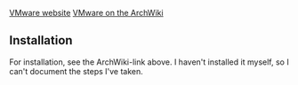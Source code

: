 [VMware website](https://www.vmware.com/be/products/workstation-pro.html)
[VMware on the ArchWiki](https://wiki.archlinux.org/title/VMware)

## Installation
For installation, see the ArchWiki-link above. I haven't installed it myself, so I can't document the steps I've taken.
